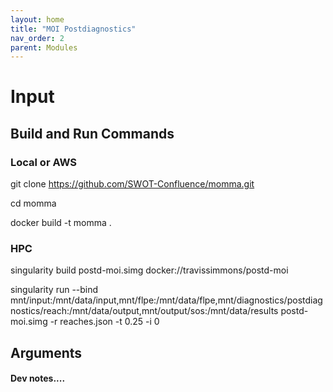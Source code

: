 ```yaml
---
layout: home
title: "MOI Postdiagnostics"
nav_order: 2
parent: Modules
---
```


# Input

## Build and Run Commands

### Local or AWS
git clone https://github.com/SWOT-Confluence/momma.git

cd momma

docker build -t momma .

### HPC
singularity build postd-moi.simg docker://travissimmons/postd-moi

singularity run --bind mnt/input:/mnt/data/input,mnt/flpe:/mnt/data/flpe,mnt/diagnostics/postdiagnostics/reach:/mnt/data/output,mnt/output/sos:/mnt/data/results postd-moi.simg -r reaches.json -t 0.25 -i 0

## Arguments

#### Dev notes....
